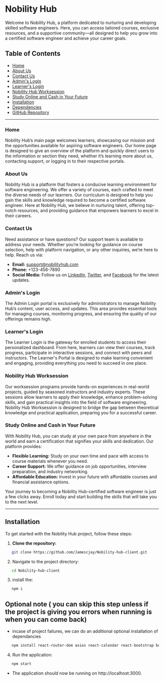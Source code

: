 # Nobility Hub

Welcome to Nobility Hub, a platform dedicated to nurturing and developing skilled software engineers. Here, you can access tailored courses, exclusive resources, and a supportive community—all designed to help you grow into a certified software engineer and achieve your career goals.

## Table of Contents
- [Home](#home)
- [About Us](#about-us)
- [Contact Us](#contact-us)
- [Admin's Login](#admins-login)
- [Learner's Login](#learners-login)
- [Nobility Hub Worksession](#nobility-hub-worksession)
- [Study Online and Cash in Your Future](#study-online-and-cash-in-your-future)
- [Installation](#installation)
- [Dependencies](#dependencies)
- [GitHub Repository](#github-repository)

---

### Home
Nobility Hub’s main page welcomes learners, showcasing our mission and the opportunities available for aspiring software engineers. Our home page is designed to give an overview of the platform and quickly direct users to the information or section they need, whether it’s learning more about us, contacting support, or logging in to their respective portals.

### About Us
Nobility Hub is a platform that fosters a conducive learning environment for software engineering. We offer a variety of courses, each crafted to meet the diverse needs of our learners. Our curriculum is designed to help you gain the skills and knowledge required to become a certified software engineer. Here at Nobility Hub, we believe in nurturing talent, offering top-notch resources, and providing guidance that empowers learners to excel in their careers.

### Contact Us
Need assistance or have questions? Our support team is available to address your needs. Whether you’re looking for guidance on course selection, help with platform navigation, or any other inquiries, we’re here to help. Reach us via:

- **Email:** support@nobilityhub.com
- **Phone:** +123-456-7890
- **Social Media:** Follow us on [LinkedIn](#), [Twitter](#), and [Facebook](#) for the latest updates.

### Admin's Login
The Admin Login portal is exclusively for administrators to manage Nobility Hub’s content, user access, and updates. This area provides essential tools for managing courses, monitoring progress, and ensuring the quality of our offerings remains high.

### Learner's Login
The Learner Login is the gateway for enrolled students to access their personalized dashboard. From here, learners can view their courses, track progress, participate in interactive sessions, and connect with peers and instructors. The Learner's Portal is designed to make learning convenient and engaging, providing everything you need to succeed in one place.

### Nobility Hub Worksession
Our worksession programs provide hands-on experiences in real-world projects, guided by seasoned instructors and industry experts. These sessions allow learners to apply their knowledge, enhance problem-solving skills, and gain practical insights into the field of software engineering. Nobility Hub Worksession is designed to bridge the gap between theoretical knowledge and practical application, preparing you for a successful career.

### Study Online and Cash in Your Future
With Nobility Hub, you can study at your own pace from anywhere in the world and earn a certification that signifies your skills and dedication. Our platform provides:

- **Flexible Learning:** Study on your own time and pace with access to course materials whenever you need.
- **Career Support:** We offer guidance on job opportunities, interview preparation, and industry networking.
- **Affordable Education:** Invest in your future with affordable courses and financial assistance options.

Your journey to becoming a Nobility Hub-certified software engineer is just a few clicks away. Enroll today and start building the skills that will take you to the next level.

---

## Installation

To get started with the Nobility Hub project, follow these steps:

1. **Clone the repository:**

```bash
   git clone https://github.com/Jamescjay/Nobility-hub-client.git

```

2. Navigate to the project directory:

```bash
   cd Nobility-hub-client
```

3. install the:

```bash
   npm i
```

## Optional note ( you can skip this step unless if the project is giving you errors when running is when you can come back)
 - incase of project failures, we can do an additional optional installation of dependancies

 ```bash
    npm install react-router-dom axios react-calendar react-bootstrap bootstrap @fortawesome/fontawesome-svg-core @fortawesome/free-solid-svg-icons @fortawesome/react-fontawesome recharts lucide-react react-icons socket.io socket.io-client react-chat-elements react-modal react-chat-engine-pretty
```

4. Run the application:
```bash
   npm start
```
 - The application should now be running on http://localhost:3000.

